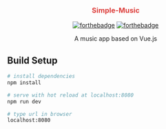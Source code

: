 <div align="center">
<h3 style="color: #dd3f3c">Simple-Music</h3>

[![forthebadge](https://forthebadge.com/images/badges/made-with-vue.svg)](https://forthebadge.com)
[![forthebadge](https://forthebadge.com/images/badges/makes-people-smile.svg)](https://forthebadge.com)

<p>A music app based on Vue.js</p>
</div>


## Build Setup

``` bash
# install dependencies
npm install

# serve with hot reload at localhost:8080
npm run dev

# type url in browser
localhost:8080
```

<ul style="display: flex;">

</ul>